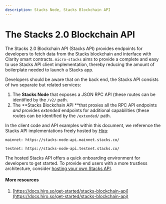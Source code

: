 ```yaml
---
description: Stacks Node, Stacks Blockchain API
---
```


# The Stacks 2.0 Blockchain API

The Stacks 2.0 Blockchain API (Stacks API) provides endpoints for developers to fetch data from the Stacks blockchain and interface with Clarity smart contracts. `micro-stacks` aims to provide a complete and easy to use Stacks API client implementation, thereby reducing the amount of boilerplate needed to launch a Stacks app.

Developers should be aware that on the back end, the Stacks API consists of two separate but related services:

1. The **Stacks Node** that exposes a JSON RPC API (these routes can be identified by the `/v2/` path.
2. The **Stacks Blockchain API **that proxies all the RPC API endpoints _and_ provides _extended_ endpoints for additional capabilities (these routes can be identified by the `/extended/` path.

In the client code and API examples within this document, we reference the Stacks API implementations freely hosted by [Hiro](https://hiro.so):

`mainnet: https://stacks-node-api.mainnet.stacks.co/`

`testnet: https://stacks-node-api.testnet.stacks.co/`

The hosted Stacks API offers a quick onboarding environment for developers to get started. To provide end users with a more trustless architecture, consider [hosting your own Stacks API](https://docs.hiro.so/get-started/running-api-node).

#### More resources

1. [https://docs.hiro.so/get-started/stacks-blockchain-api](https://docs.hiro.so/get-started/stacks-blockchain-api)
